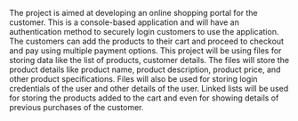 The project is aimed at developing an online shopping portal for the customer. This is a console-based application and will have an authentication method to securely login customers to use the application. The customers can add the products to their cart and proceed to checkout and pay using multiple payment options. This project will be using files for storing data like the list of products, customer details. The files will store the product details like product name, product description, product price, and other product specifications. Files will also be used for storing login credentials of the user and other details of the user. Linked lists will be used for storing the products added to the cart and even for showing details of previous purchases of the customer. 
